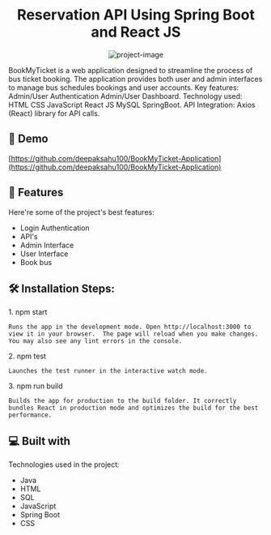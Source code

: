 <h1 align="center" id="title">Reservation API Using Spring Boot and React JS</h1>

<p align="center"><img src="https://github.com/deepaksahu100/BookMyTicket-Application" alt="project-image"></p>

<p id="description">BookMyTicket is a web application designed to streamline the process of bus ticket booking. The application provides both user and admin interfaces to manage bus schedules bookings and user accounts. Key features: Admin/User Authentication Admin/User Dashboard. Technology used: HTML CSS JavaScript React JS MySQL SpringBoot. API Integration: Axios (React) library for API calls.</p>

<h2>🚀 Demo</h2>

[https://github.com/deepaksahu100/BookMyTicket-Application](https://github.com/deepaksahu100/BookMyTicket-Application)

  
  
<h2>🧐 Features</h2>

Here're some of the project's best features:

*   Login Authentication
*   API's
*   Admin Interface
*   User Interface
*   Book bus

<h2>🛠️ Installation Steps:</h2>

<p>1. npm start</p>

```
Runs the app in the development mode. Open http://localhost:3000 to view it in your browser.  The page will reload when you make changes. You may also see any lint errors in the console.
```

<p>2. npm test</p>

```
Launches the test runner in the interactive watch mode.
```

<p>3. npm run build</p>

```
Builds the app for production to the build folder. It correctly bundles React in production mode and optimizes the build for the best performance.
```

  
  
<h2>💻 Built with</h2>

Technologies used in the project:

*   Java
*   HTML
*   SQL
*   JavaScript
*   Spring Boot
*   CSS
